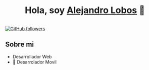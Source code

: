 <div align="center">
<h1 align="center">Hola, soy <a href="https://alejandrolobos.com/">Alejandro Lobos</a> 👋</h1>
</div>
<img src="">

[![GitHub followers](https://img.shields.io/github/followers/alejandro-lobos?style=social)](https://github.com/alejandro-lobos)

## Sobre mi

- Desarrollador Web 
- 📲 Desarrolador Movil

